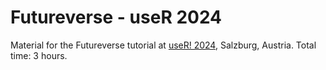 # Futureverse - useR 2024

Material for the Futureverse tutorial at [useR! 2024](https://user2024.r-project.org/), Salzburg, Austria. Total
time: 3 hours.
